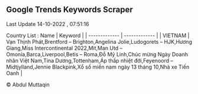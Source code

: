 

## Google Trends Keywords Scraper 
 
Last Update 14-10-2022 , 07:51:16

Country List :
 Name  | Keyword |
| ------------- | ------------- |
| VIETNAM | Vạn Thịnh Phát,Brentford – Brighton,Angelina Jolie,Ludogorets – HJK,Hương Giang,Miss Intercontinental 2022,Mit,Man Utd – Omonia,Barca,Liverpool,Betis – Roma,Đỗ Mỹ Linh,Chúc mừng Ngày Doanh nhân Việt Nam,Tina Dương,Tottenham,Áp thấp nhiệt đới,Feyenoord – Midtjylland,Jennie Blackpink,Xổ số miền nam ngày 13 tháng 10,Nhà xe Tiến Oanh |



© Abdul Muttaqin 
